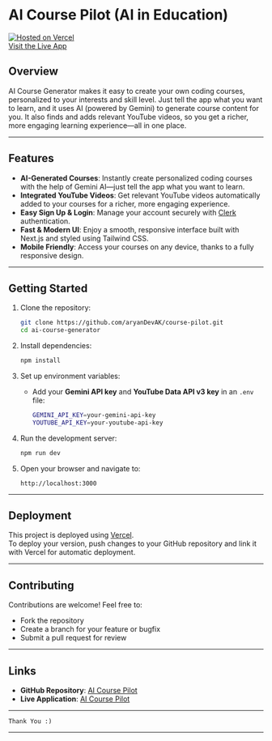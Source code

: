 # AI Course Pilot (AI in Education)

[![Hosted on Vercel](https://vercel.com/button)](https://ai-course-pilot.vercel.app/)  
[Visit the Live App](https://ai-course-pilot.vercel.app/)

## Overview

AI Course Generator makes it easy to create your own coding courses, personalized to your interests and skill level. Just tell the app what you want to learn, and it uses AI (powered by Gemini) to generate course content for you. It also finds and adds relevant YouTube videos, so you get a richer, more engaging learning experience—all in one place.

---

## Features

- **AI-Generated Courses**: Instantly create personalized coding courses with the help of Gemini AI—just tell the app what you want to learn.
- **Integrated YouTube Videos**: Get relevant YouTube videos automatically added to your courses for a richer, more engaging experience.
- **Easy Sign Up & Login**: Manage your account securely with [Clerk](https://clerk.dev) authentication.
- **Fast & Modern UI**: Enjoy a smooth, responsive interface built with Next.js and styled using Tailwind CSS.
- **Mobile Friendly**: Access your courses on any device, thanks to a fully responsive design.

---

## Getting Started

1. Clone the repository:

   ```bash
   git clone https://github.com/aryanDevAK/course-pilot.git
   cd ai-course-generator
   ```

2. Install dependencies:

   ```bash
   npm install
   ```

3. Set up environment variables:

   - Add your **Gemini API key** and **YouTube Data API v3 key** in an `.env` file:

     ```bash
     GEMINI_API_KEY=your-gemini-api-key
     YOUTUBE_API_KEY=your-youtube-api-key
     ```

4. Run the development server:

   ```bash
   npm run dev
   ```

5. Open your browser and navigate to:

   ```
   http://localhost:3000
   ```

---

## Deployment

This project is deployed using [Vercel](https://vercel.com).  
To deploy your version, push changes to your GitHub repository and link it with Vercel for automatic deployment.

---

## Contributing

Contributions are welcome! Feel free to:

- Fork the repository
- Create a branch for your feature or bugfix
- Submit a pull request for review

---

## Links

- **GitHub Repository**: [AI Course Pilot](https://github.com/aryanDevAK/course-pilot.git)
- **Live Application**: [AI Course Pilot](https://github.com/aryanDevAK/course-pilot.git)

---

`Thank You :)`

---
